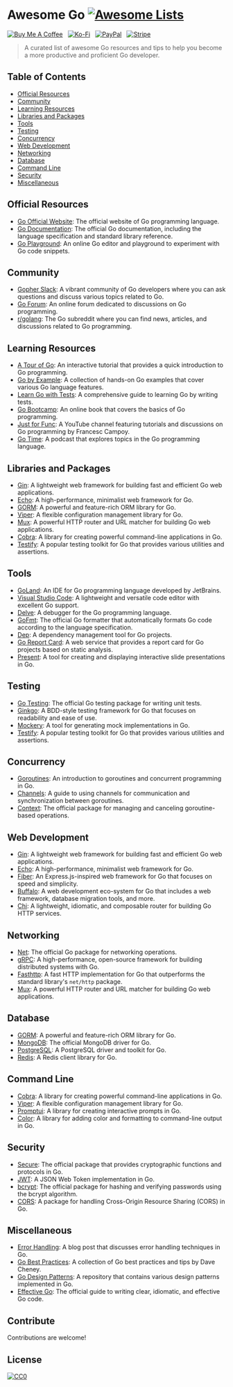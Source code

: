 # Awesome Go [![Awesome Lists](https://srv-cdn.himpfen.io/badges/awesome-lists/awesomelists-flat.svg)](https://github.com/brandonhimpfen/awesome)

[![Buy Me A Coffee](https://srv-cdn.himpfen.io/badges/buymeacoffee/buymeacoffee-flat.svg)](https://tinyurl.com/2h9aktmd) &nbsp; [![Ko-Fi](https://srv-cdn.himpfen.io/badges/kofi/kofi-flat.svg)](https://tinyurl.com/d4xnrptz) &nbsp; [![PayPal](https://srv-cdn.himpfen.io/badges/paypal/paypal-flat.svg)](https://tinyurl.com/mr22naua) &nbsp; [![Stripe](https://srv-cdn.himpfen.io/badges/stripe/stripe-flat.svg)](https://tinyurl.com/e8ymxdw3)

> A curated list of awesome Go resources and tips to help you become a more productive and proficient Go developer.

## Table of Contents

- [Official Resources](#official-resources)
- [Community](#community)
- [Learning Resources](#learning-resources)
- [Libraries and Packages](#libraries-and-packages)
- [Tools](#tools)
- [Testing](#testing)
- [Concurrency](#concurrency)
- [Web Development](#web-development)
- [Networking](#networking)
- [Database](#database)
- [Command Line](#command-line)
- [Security](#security)
- [Miscellaneous](#miscellaneous)

## Official Resources

- [Go Official Website](https://golang.org/): The official website of Go programming language.
- [Go Documentation](https://golang.org/doc/): The official Go documentation, including the language specification and standard library reference.
- [Go Playground](https://play.golang.org/): An online Go editor and playground to experiment with Go code snippets.

## Community

- [Gopher Slack](https://invite.slack.golangbridge.org/): A vibrant community of Go developers where you can ask questions and discuss various topics related to Go.
- [Go Forum](https://forum.golangbridge.org/): An online forum dedicated to discussions on Go programming.
- [r/golang](https://www.reddit.com/r/golang/): The Go subreddit where you can find news, articles, and discussions related to Go programming.

## Learning Resources

- [A Tour of Go](https://tour.golang.org/welcome/1): An interactive tutorial that provides a quick introduction to Go programming.
- [Go by Example](https://gobyexample.com/): A collection of hands-on Go examples that cover various Go language features.
- [Learn Go with Tests](https://quii.gitbook.io/learn-go-with-tests/): A comprehensive guide to learning Go by writing tests.
- [Go Bootcamp](http://www.golangbootcamp.com/book): An online book that covers the basics of Go programming.
- [Just for Func](https://www.youtube.com/c/justforfunc): A YouTube channel featuring tutorials and discussions on Go programming by Francesc Campoy.
- [Go Time](https://changelog.com/gotime): A podcast that explores topics in the Go programming language.

## Libraries and Packages

- [Gin](https://github.com/gin-gonic/gin): A lightweight web framework for building fast and efficient Go web applications.
- [Echo](https://github.com/labstack/echo): A high-performance, minimalist web framework for Go.
- [GORM](https://github.com/go-gorm/gorm): A powerful and feature-rich ORM library for Go.
- [Viper](https://github.com/spf13/viper): A flexible configuration management library for Go.
- [Mux](https://github.com/gorilla/mux): A powerful HTTP router and URL matcher for building Go web applications.
- [Cobra](https://github.com/spf13/cobra): A library for creating powerful command-line applications in Go.
- [Testify](https://github.com/stretchr/testify): A popular testing toolkit for Go that provides various utilities and assertions.

## Tools

- [GoLand](https://www.jetbrains.com/go/): An IDE for Go programming language developed by JetBrains.
- [Visual Studio Code](https://code.visualstudio.com/): A lightweight and versatile code editor with excellent Go support.
- [Delve](https://github.com/go-delve/delve): A debugger for the Go programming language.
- [GoFmt](https://pkg.go.dev/cmd/gofmt): The official Go formatter that automatically formats Go code according to the language specification.
- [Dep](https://github.com/golang/dep): A dependency management tool for Go projects.
- [Go Report Card](https://goreportcard.com/): A web service that provides a report card for Go projects based on static analysis.
- [Present](https://pkg.go.dev/golang.org/x/tools/cmd/present): A tool for creating and displaying interactive slide presentations in Go.

## Testing

- [Go Testing](https://golang.org/pkg/testing/): The official Go testing package for writing unit tests.
- [Ginkgo](https://github.com/onsi/ginkgo): A BDD-style testing framework for Go that focuses on readability and ease of use.
- [Mockery](https://github.com/vektra/mockery): A tool for generating mock implementations in Go.
- [Testify](https://github.com/stretchr/testify): A popular testing toolkit for Go that provides various utilities and assertions.

## Concurrency

- [Goroutines](https://tour.golang.org/concurrency/1): An introduction to goroutines and concurrent programming in Go.
- [Channels](https://tour.golang.org/concurrency/2): A guide to using channels for communication and synchronization between goroutines.
- [Context](https://golang.org/pkg/context/): The official package for managing and canceling goroutine-based operations.

## Web Development

- [Gin](https://github.com/gin-gonic/gin): A lightweight web framework for building fast and efficient Go web applications.
- [Echo](https://github.com/labstack/echo): A high-performance, minimalist web framework for Go.
- [Fiber](https://github.com/gofiber/fiber): An Express.js-inspired web framework for Go that focuses on speed and simplicity.
- [Buffalo](https://gobuffalo.io/): A web development eco-system for Go that includes a web framework, database migration tools, and more.
- [Chi](https://github.com/go-chi/chi): A lightweight, idiomatic, and composable router for building Go HTTP services.

## Networking

- [Net](https://golang.org/pkg/net/): The official Go package for networking operations.
- [gRPC](https://grpc.io/): A high-performance, open-source framework for building distributed systems with Go.
- [Fasthttp](https://github.com/valyala/fasthttp): A fast HTTP implementation for Go that outperforms the standard library's `net/http` package.
- [Mux](https://github.com/gorilla/mux): A powerful HTTP router and URL matcher for building Go web applications.

## Database

- [GORM](https://github.com/go-gorm/gorm): A powerful and feature-rich ORM library for Go.
- [MongoDB](https://go.mongodb.org/mongo-driver): The official MongoDB driver for Go.
- [PostgreSQL](https://github.com/jackc/pgx): A PostgreSQL driver and toolkit for Go.
- [Redis](https://github.com/go-redis/redis): A Redis client library for Go.

## Command Line

- [Cobra](https://github.com/spf13/cobra): A library for creating powerful command-line applications in Go.
- [Viper](https://github.com/spf13/viper): A flexible configuration management library for Go.
- [Promptui](https://github.com/manifoldco/promptui): A library for creating interactive prompts in Go.
- [Color](https://github.com/fatih/color): A library for adding color and formatting to command-line output in Go.

## Security

- [Secure](https://pkg.go.dev/golang.org/x/crypto/acme/autocert): The official package that provides cryptographic functions and protocols in Go.
- [JWT](https://github.com/golang-jwt/jwt): A JSON Web Token implementation in Go.
- [bcrypt](https://pkg.go.dev/golang.org/x/crypto/bcrypt): The official package for hashing and verifying passwords using the bcrypt algorithm.
- [CORS](https://github.com/rs/cors): A package for handling Cross-Origin Resource Sharing (CORS) in Go.

## Miscellaneous

- [Error Handling](https://blog.golang.org/error-handling-and-go): A blog post that discusses error handling techniques in Go.
- [Go Best Practices](https://dave.cheney.net/practical-go/presentations/qcon-china.html): A collection of Go best practices and tips by Dave Cheney.
- [Go Design Patterns](https://github.com/tmrts/go-patterns): A repository that contains various design patterns implemented in Go.
- [Effective Go](https://golang.org/doc/effective_go.html): The official guide to writing clear, idiomatic, and effective Go code.

## Contribute

Contributions are welcome!

## License

[![CC0](https://mirrors.creativecommons.org/presskit/buttons/88x31/svg/by-sa.svg)](http://creativecommons.org/licenses/by-sa/4.0/)
